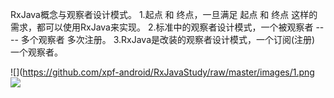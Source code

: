 RxJava概念与观察者设计模式。
    1.起点 和 终点，一旦满足 起点 和 终点 这样的需求，都可以使用RxJava来实现。
    2.标准中的观察者设计模式，一个被观察者 ---- 多个观察者 多次注册。
    3.RxJava是改装的观察者设计模式，一个订阅(注册) 一个观察者。
    

![](https://github.com/xpf-android/RxJavaStudy/raw/master/images/1.png
![](https://timgsa.baidu.com/timg?image&quality=80&size=b9999_10000&sec=1605836305466&di=4b041b37c2ae4c5c0c61ac26a3b3ea7b&imgtype=0&src=http%3A%2F%2Fpic1.win4000.com%2Fpic%2F2%2F27%2F0308374988.jpg)
